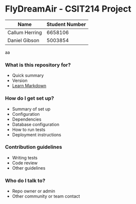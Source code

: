 # FlyDreamAir - CSIT214 Project

| Name           | Student Number |
| -------------- | -------------- |
| Callum Herring | 6658106        |
| Daniel Gibson  | 5003854        |
aa
### What is this repository for?

- Quick summary
- Version
- [Learn Markdown](https://bitbucket.org/tutorials/markdowndemo)

### How do I get set up?

- Summary of set up
- Configuration
- Dependencies
- Database configuration
- How to run tests
- Deployment instructions

### Contribution guidelines

- Writing tests
- Code review
- Other guidelines

### Who do I talk to?

- Repo owner or admin
- Other community or team contact
